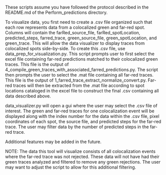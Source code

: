 These scripts assume you have followed the protocol described in the README.md of the 
Perform_predictions directory.

To visualize data, you first need to create a .csv file organized such that each row
represents data from a colocalized green and far-red spot. Columns will contain the
farRed_source_file, farRed_spotLocation, predicted_steps, farred_trace, 
green_source_file, green_spotLocation, and green_trace. This will allow the data
visualizer to display traces from colocalized spots side-by-side. To create this .csv
file, use data_prep_for_visualization.py. This script prompts user to first select 
the excel file containing far-red predictions matched to their colocalized green
traces. This file is the output of 4_compile_green_traces_with_associated_farred_predictions.py.
The script then prompts the user to select the .mat file containing all far-red traces.
This file is the output of 1_farred_trace_extract_normalize_convert.py. Far-red traces will
then be extracted from the .mat file according to spot locations cataloged in the excel file to
construct the final .csv containing all data described above.

data_visualizer.py will open a gui where the user may select the .csv file of interest.
The green and far-red traces for one colocalization event will be displayed along with the
index number for the data within the .csv file, pixel coordinates of each spot, the source file, 
and predicted steps for the far-red trace. The user may filter data by the number of predicted 
steps in the far-red trace.

Additional features may be added in the future.

NOTE: The data this tool will visualize consists of all colocalization events where the
far-red trace was not rejected. These data will not have had their green traces analyzed 
and filtered to remove any green rejections. The user may want to adjust the script to allow 
for this additional filtering. 

